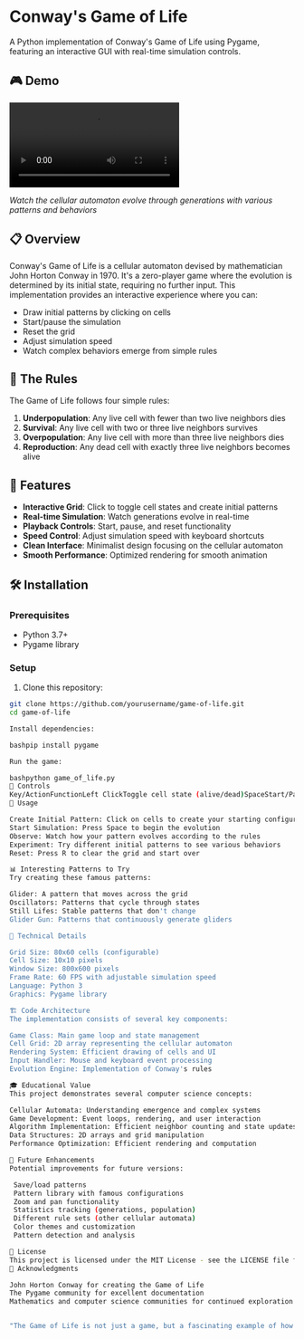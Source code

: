 # Conway's Game of Life

A Python implementation of Conway's Game of Life using Pygame, featuring an interactive GUI with real-time simulation controls.

## 🎮 Demo

![Game of Life Demo](demo.mp4)

*Watch the cellular automaton evolve through generations with various patterns and behaviors*

## 📋 Overview

Conway's Game of Life is a cellular automaton devised by mathematician John Horton Conway in 1970. It's a zero-player game where the evolution is determined by its initial state, requiring no further input. This implementation provides an interactive experience where you can:

- Draw initial patterns by clicking on cells
- Start/pause the simulation
- Reset the grid
- Adjust simulation speed
- Watch complex behaviors emerge from simple rules

## 🔬 The Rules

The Game of Life follows four simple rules:

1. **Underpopulation**: Any live cell with fewer than two live neighbors dies
2. **Survival**: Any live cell with two or three live neighbors survives
3. **Overpopulation**: Any live cell with more than three live neighbors dies
4. **Reproduction**: Any dead cell with exactly three live neighbors becomes alive

## 🚀 Features

- **Interactive Grid**: Click to toggle cell states and create initial patterns
- **Real-time Simulation**: Watch generations evolve in real-time
- **Playback Controls**: Start, pause, and reset functionality
- **Speed Control**: Adjust simulation speed with keyboard shortcuts
- **Clean Interface**: Minimalist design focusing on the cellular automaton
- **Smooth Performance**: Optimized rendering for smooth animation

## 🛠️ Installation

### Prerequisites

- Python 3.7+
- Pygame library

### Setup

1. Clone this repository:
```bash
git clone https://github.com/yourusername/game-of-life.git
cd game-of-life

Install dependencies:

bashpip install pygame

Run the game:

bashpython game_of_life.py
🎯 Controls
Key/ActionFunctionLeft ClickToggle cell state (alive/dead)SpaceStart/Pause simulationRReset grid (clear all cells)↑ ArrowIncrease simulation speed↓ ArrowDecrease simulation speedESCExit game
🎨 Usage

Create Initial Pattern: Click on cells to create your starting configuration
Start Simulation: Press Space to begin the evolution
Observe: Watch how your pattern evolves according to the rules
Experiment: Try different initial patterns to see various behaviors
Reset: Press R to clear the grid and start over

📊 Interesting Patterns to Try
Try creating these famous patterns:

Glider: A pattern that moves across the grid
Oscillators: Patterns that cycle through states
Still Lifes: Stable patterns that don't change
Glider Gun: Patterns that continuously generate gliders

🔧 Technical Details

Grid Size: 80x60 cells (configurable)
Cell Size: 10x10 pixels
Window Size: 800x600 pixels
Frame Rate: 60 FPS with adjustable simulation speed
Language: Python 3
Graphics: Pygame library

🏗️ Code Architecture
The implementation consists of several key components:

Game Class: Main game loop and state management
Cell Grid: 2D array representing the cellular automaton
Rendering System: Efficient drawing of cells and UI
Input Handler: Mouse and keyboard event processing
Evolution Engine: Implementation of Conway's rules

🎓 Educational Value
This project demonstrates several computer science concepts:

Cellular Automata: Understanding emergence and complex systems
Game Development: Event loops, rendering, and user interaction
Algorithm Implementation: Efficient neighbor counting and state updates
Data Structures: 2D arrays and grid manipulation
Performance Optimization: Efficient rendering and computation

🚀 Future Enhancements
Potential improvements for future versions:

 Save/load patterns
 Pattern library with famous configurations
 Zoom and pan functionality
 Statistics tracking (generations, population)
 Different rule sets (other cellular automata)
 Color themes and customization
 Pattern detection and analysis

📜 License
This project is licensed under the MIT License - see the LICENSE file for details.
🙏 Acknowledgments

John Horton Conway for creating the Game of Life
The Pygame community for excellent documentation
Mathematics and computer science communities for continued exploration of cellular automata


"The Game of Life is not just a game, but a fascinating example of how complex behavior can emerge from simple rules." - John Conway
